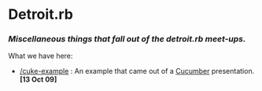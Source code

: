 # Detroit.rb
### _Miscellaneous things that fall out of the detroit.rb meet-ups._

What we have here:

* [/cuke-example](http://github.com/detroitrb/detroitrb/tree/master/cuke-example/) : An example that came out of a [Cucumber](http://cukes.info/) presentation. **[13 Oct 09]**
